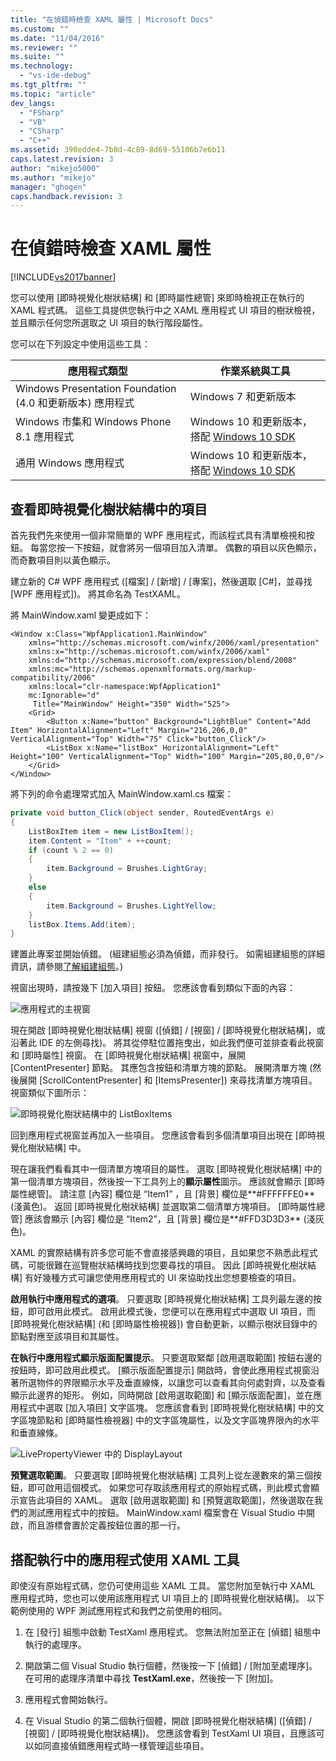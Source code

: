 ```yaml
---
title: "在偵錯時檢查 XAML 屬性 | Microsoft Docs"
ms.custom: ""
ms.date: "11/04/2016"
ms.reviewer: ""
ms.suite: ""
ms.technology: 
  - "vs-ide-debug"
ms.tgt_pltfrm: ""
ms.topic: "article"
dev_langs: 
  - "FSharp"
  - "VB"
  - "CSharp"
  - "C++"
ms.assetid: 390edde4-7b8d-4c89-8d69-55106b7e6b11
caps.latest.revision: 3
author: "mikejo5000"
ms.author: "mikejo"
manager: "ghogen"
caps.handback.revision: 3
---
```

# 在偵錯時檢查 XAML 屬性
[!INCLUDE[vs2017banner](../code-quality/includes/vs2017banner.md)]

您可以使用 \[即時視覺化樹狀結構\] 和 \[即時屬性總管\] 來即時檢視正在執行的 XAML 程式碼。  這些工具提供您執行中之 XAML 應用程式 UI 項目的樹狀檢視，並且顯示任何您所選取之 UI 項目的執行階段屬性。  
  
 您可以在下列設定中使用這些工具：  
  
|應用程式類型|作業系統與工具|  
|------------|-------------|  
|Windows Presentation Foundation \(4.0 和更新版本\) 應用程式|Windows 7 和更新版本|  
|Windows 市集和 Windows Phone 8.1 應用程式|Windows 10 和更新版本，搭配 [Windows 10 SDK](https://dev.windows.com/zh-tw/downloads/windows-10-sdk)|  
|通用 Windows 應用程式|Windows 10 和更新版本，搭配 [Windows 10 SDK](https://dev.windows.com/zh-tw/downloads/windows-10-sdk)|  
  
## 查看即時視覺化樹狀結構中的項目  
 首先我們先來使用一個非常簡單的 WPF 應用程式，而該程式具有清單檢視和按鈕。  每當您按一下按鈕，就會將另一個項目加入清單。  偶數的項目以灰色顯示，而奇數項目則以黃色顯示。  
  
 建立新的 C\# WPF 應用程式 \(\[檔案\] \/ \[新增\] \/ \[專案\]，然後選取 \[C\#\]，並尋找 \[WPF 應用程式\]\)。  將其命名為 TestXAML。  
  
 將 MainWindow.xaml 變更成如下：  
  
```xaml  
<Window x:Class="WpfApplication1.MainWindow"  
    xmlns="http://schemas.microsoft.com/winfx/2006/xaml/presentation"  
    xmlns:x="http://schemas.microsoft.com/winfx/2006/xaml"  
    xmlns:d="http://schemas.microsoft.com/expression/blend/2008"  
    xmlns:mc="http://schemas.openxmlformats.org/markup-compatibility/2006"  
    xmlns:local="clr-namespace:WpfApplication1"  
    mc:Ignorable="d"  
     Title="MainWindow" Height="350" Width="525">  
    <Grid>  
        <Button x:Name="button" Background="LightBlue" Content="Add Item" HorizontalAlignment="Left" Margin="216,206,0,0" VerticalAlignment="Top" Width="75" Click="button_Click"/>  
        <ListBox x:Name="listBox" HorizontalAlignment="Left" Height="100" VerticalAlignment="Top" Width="100" Margin="205,80,0,0"/>  
    </Grid>  
</Window>  
```  
  
 將下列的命令處理常式加入 MainWindow.xaml.cs 檔案：  
  
```c#  
private void button_Click(object sender, RoutedEventArgs e)  
{  
    ListBoxItem item = new ListBoxItem();  
    item.Content = "Item" + ++count;  
    if (count % 2 == 0)  
    {  
        item.Background = Brushes.LightGray;  
    }  
    else  
    {  
        item.Background = Brushes.LightYellow;  
    }  
    listBox.Items.Add(item);  
}  
```  
  
 建置此專案並開始偵錯。  \(組建組態必須為偵錯，而非發行。  如需組建組態的詳細資訊，請參閱[了解組建組態](../ide/understanding-build-configurations.md)。\)  
  
 視窗出現時，請按幾下 \[加入項目\] 按鈕。  您應該會看到類似下面的內容：  
  
 ![應用程式的主視窗](~/docs/debugger/media/livevisualtree-app.png "LiveVIsualTree\-App")  
  
 現在開啟 \[即時視覺化樹狀結構\] 視窗 \(\[偵錯\] \/ \[視窗\] \/ \[即時視覺化樹狀結構\]，或沿著此 IDE 的左側尋找\)。  將其從停駐位置拖曳出，如此我們便可並排查看此視窗和 \[即時屬性\] 視窗。  在 \[即時視覺化樹狀結構\] 視窗中，展開 \[ContentPresenter\] 節點。  其應包含按鈕和清單方塊的節點。  展開清單方塊 \(然後展開 \[ScrollContentPresenter\] 和 \[ItemsPresenter\]\) 來尋找清單方塊項目。  視窗類似下圖所示：  
  
 ![即時視覺化樹狀結構中的 ListBoxItems](~/docs/debugger/media/livevisualtree-listboxitems.png "LiveVisualTree\-ListBoxItems")  
  
 回到應用程式視窗並再加入一些項目。  您應該會看到多個清單項目出現在 \[即時視覺化樹狀結構\] 中。  
  
 現在讓我們看看其中一個清單方塊項目的屬性。  選取 \[即時視覺化樹狀結構\] 中的第一個清單方塊項目，然後按一下工具列上的**顯示屬性**圖示。  應該就會顯示 \[即時屬性總管\]。  請注意 \[內容\] 欄位是 “Item1” ，且 \[背景\] 欄位是**\#FFFFFFE0** \(淺黃色\)。  返回 \[即時視覺化樹狀結構\] 並選取第二個清單方塊項目。  \[即時屬性總管\] 應該會顯示 \[內容\] 欄位是 “Item2”，且 \[背景\] 欄位是**\#FFD3D3D3** \(淺灰色\)。  
  
 XAML 的實際結構有許多您可能不會直接感興趣的項目，且如果您不熟悉此程式碼，可能很難在巡覽樹狀結構時找到您要尋找的項目。  因此 \[即時視覺化樹狀結構\] 有好幾種方式可讓您使用應用程式的 UI 來協助找出您想要檢查的項目。  
  
 **啟用執行中應用程式的選項**。  只要選取 \[即時視覺化樹狀結構\] 工具列最左邊的按鈕，即可啟用此模式。  啟用此模式後，您便可以在應用程式中選取 UI 項目，而 \[即時視覺化樹狀結構\] \(和 \[即時屬性檢視器\]\) 會自動更新，以顯示樹狀目錄中的節點對應至該項目和其屬性。  
  
 **在執行中應用程式顯示版面配置提示**。  只要選取緊鄰 \[啟用選取範圍\] 按鈕右邊的按鈕時，即可啟用此模式。  \[顯示版面配置提示\] 開啟時，會使此應用程式視窗沿著所選物件的界限顯示水平及垂直線條，以讓您可以查看其向何處對齊，以及查看顯示此邊界的矩形。  例如，同時開啟 \[啟用選取範圍\] 和 \[顯示版面配置\]，並在應用程式中選取 \[加入項目\] 文字區塊。  您應該會看到 \[即時視覺化樹狀結構\] 中的文字區塊節點和 \[即時屬性檢視器\] 中的文字區塊屬性，以及文字區塊界限內的水平和垂直線條。  
  
 ![LivePropertyViewer 中的 DisplayLayout](~/docs/debugger/media/livevisualtreelivepropertyviewer-displaylayout.png "LiveVisualTreeLivePropertyViewer\-DisplayLayout")  
  
 **預覽選取範圍**。  只要選取 \[即時視覺化樹狀結構\] 工具列上從左邊數來的第三個按鈕，即可啟用這個模式。  如果您可存取該應用程式的原始程式碼，則此模式會顯示宣告此項目的 XAML。  選取 \[啟用選取範圍\] 和 \[預覽選取範圍\]，然後選取在我們的測試應用程式中的按鈕。  MainWindow.xaml 檔案會在 Visual Studio 中開啟，而且游標會置於定義按鈕位置的那一行。  
  
## 搭配執行中的應用程式使用 XAML 工具  
 即使沒有原始程式碼，您仍可使用這些 XAML 工具。  當您附加至執行中 XAML 應用程式時，您也可以使用該應用程式 UI 項目上的 \[即時視覺化樹狀結構\]。  以下範例使用的 WPF 測試應用程式和我們之前使用的相同。  
  
1.  在 \[發行\] 組態中啟動 TestXaml 應用程式。  您無法附加至正在 \[偵錯\] 組態中執行的處理序。  
  
2.  開啟第二個 Visual Studio 執行個體，然後按一下 \[偵錯\] \/ \[附加至處理序\]。  在可用的處理序清單中尋找 **TestXaml.exe**，然後按一下 \[附加\]。  
  
3.  應用程式會開始執行。  
  
4.  在 Visual Studio 的第二個執行個體，開啟 \[即時視覺化樹狀結構\] \(\[偵錯\] \/ \[視窗\] \/ \[即時視覺化樹狀結構\]\)。  您應該會看到 TestXaml UI 項目，且應該可以如同直接偵錯應用程式時一樣管理這些項目。